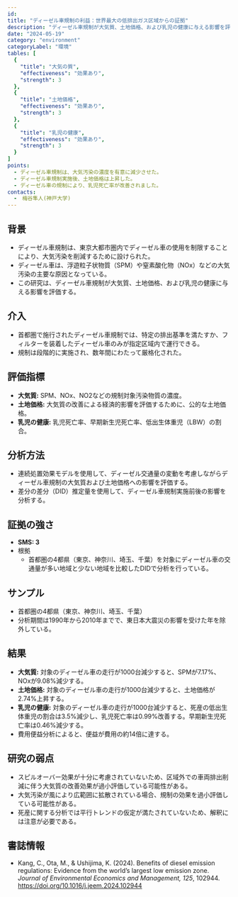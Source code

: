 ```yaml
---
id: 
title: "ディーゼル車規制の利益：世界最大の低排出ガス区域からの証拠"
description: "ディーゼル車規制が大気質、土地価格、および乳児の健康に与える影響を評価する研究"
date: "2024-05-19"
category: "environment"
categoryLabel: "環境"
tables: [
  {
    "title": "大気の質",
    "effectiveness": "効果あり",
    "strength": 3
  },
  {
    "title": "土地価格",
    "effectiveness": "効果あり",
    "strength": 3
  },
  {
    "title": "乳児の健康",
    "effectiveness": "効果あり",
    "strength": 3
  }
]
points:
  - ディーゼル車規制は、大気汚染の濃度を有意に減少させた。
  - ディーゼル車規制実施後、土地価格は上昇した。
  - ディーゼル車の規制により、乳児死亡率が改善されました。
contacts:
  -　梅谷隼人(神戸大学)
---
```



## 背景
- ディーゼル車規制は、東京大都市圏内でディーゼル車の使用を制限することにより、大気汚染を削減するために設けられた。
- ディーゼル車は、浮遊粒子状物質（SPM）や窒素酸化物（NOx）などの大気汚染の主要な原因となっている。
- この研究は、ディーゼル車規制が大気質、土地価格、および乳児の健康に与える影響を評価する。


## 介入
- 首都圏で施行されたディーゼル車規制では、特定の排出基準を満たすか、フィルターを装着したディーゼル車のみが指定区域内で運行できる。
- 規制は段階的に実施され、数年間にわたって厳格化された。


## 評価指標
- **大気質:** SPM、NOx、NO2などの規制対象汚染物質の濃度。
- **土地価格:** 大気質の改善による経済的影響を評価するために、公的な土地価格。
- **乳児の健康:** 乳児死亡率、早期新生児死亡率、低出生体重児（LBW）の割合。


## 分析方法
- 連続処置効果モデルを使用して、ディーゼル交通量の変動を考慮しながらディーゼル車規制の大気質および土地価格への影響を評価する。
- 差分の差分（DID）推定量を使用して、ディーゼル車規制実施前後の影響を分析する。


## 証拠の強さ
- **SMS: 3**
- 根拠
  - 首都圏の4都県（東京、神奈川、埼玉、千葉）を対象にディーゼル車の交通量が多い地域と少ない地域を比較したDIDで分析を行っている。


## サンプル
- 首都圏の4都県（東京、神奈川、埼玉、千葉）
- 分析期間は1990年から2010年までで、東日本大震災の影響を受けた年を除外している。


## 結果
- **大気質:** 対象のディーゼル車の走行が1000台減少すると、SPMが7.17%、NOxが9.08%減少する。
- **土地価格:** 対象のディーゼル車の走行が1000台減少すると、土地価格が2.74%上昇する。
- **乳児の健康:** 対象のディーゼル車の走行が1000台減少すると、死産の低出生体重児の割合は3.5%減少し、乳児死亡率は0.99%改善する。早期新生児死亡率は0.46%減少する。
- 費用便益分析によると、便益が費用の約14倍に達する。


## 研究の弱点
- スピルオーバー効果が十分に考慮されていないため、区域外での車両排出削減に伴う大気質の改善効果が過小評価している可能性がある。
- 大気汚染が風により広範囲に拡散されている場合、規制の効果を過小評価している可能性がある。
- 死産に関する分析では平行トレンドの仮定が満たされていないため、解釈には注意が必要である。


## 書誌情報
- Kang, C., Ota, M., & Ushijima, K. (2024). Benefits of diesel emission regulations: Evidence from the world’s largest low emission zone. *Journal of Environmental Economics and Management, 125*, 102944. https://doi.org/10.1016/j.jeem.2024.102944